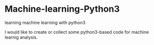 # Machine-learning-Python3
learning machine learning with python3

I would like to create or collect some python3-based code for machine learnig analysis. 

